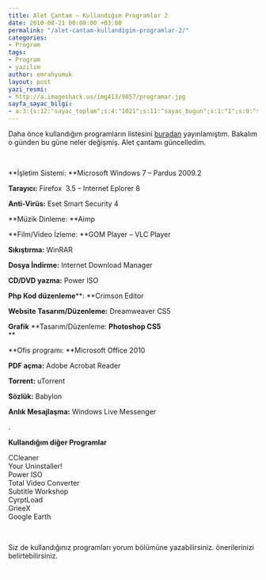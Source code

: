 ```yaml
---
title: Alet Çantam – Kullandığım Programlar 2
date: 2010-08-21 00:00:00 +03:00
permalink: "/alet-cantam-kullandigim-programlar-2/"
categories:
- Program
tags:
- Program
- yazılım
author: emrahyumuk
layout: post
yazi_resmi:
- http://a.imageshack.us/img413/9057/programar.jpg
sayfa_sayac_bilgi:
- a:3:{s:12:"sayac_toplam";s:4:"1021";s:11:"sayac_bugun";s:1:"1";s:9:"son_okuma";s:10:"1364802941";}
---
```


Daha önce kullandığım programların listesini <a href="http://www.emrahyumuk.com/blog/alet-cantam-kullandigim-programlar/" target="_blank">buradan</a> yayınlamıştım. Bakalım o günden bu güne neler değişmiş. Alet çantamı güncelledim.

<span style="color: #ffffff;">.</span>

**İşletim Sistemi: **Microsoft Windows 7 &#8211; Pardus 2009.2

**Tarayıcı:** Firefox  3.5 – Internet Eplorer 8

**Anti-Virüs:** Eset Smart Security 4

**Müzik Dinleme: **Aimp

<!--more-->

**Film/Video İzleme: **GOM Player &#8211; VLC Player

**Sıkıştırma:** WinRAR

**Dosya İndirme:** Internet Download Manager

**CD/DVD yazma:** Power ISO

**Php Kod düzenleme****: **Crimson Editor

**Website Tasarım/Düzenleme:** Dreamweaver CS5

**Grafik** **Tasarım/Düzenleme: **Photoshop CS5**  
**

**Ofis programı: **Microsoft Office 2010

**PDF açma:** Adobe Acrobat Reader

**Torrent:** uTorrent

**Sözlük:** Babylon

**Anlık Mesajlaşma:** Windows Live Messenger

.

**Kullandığım diğer Programlar**

CCleaner  
Your Uninstaller!  
Power ISO  
Total Video Converter  
Subtitle Workshop  
CyrptLoad  
GrieeX  
Google Earth

<span style="color: #ffffff;">.</span>

Siz de kullandığınız programları yorum bölümüne yazabilirsiniz. önerilerinizi belirtebilirsiniz.

<span style="color: #ffffff;">.</span>